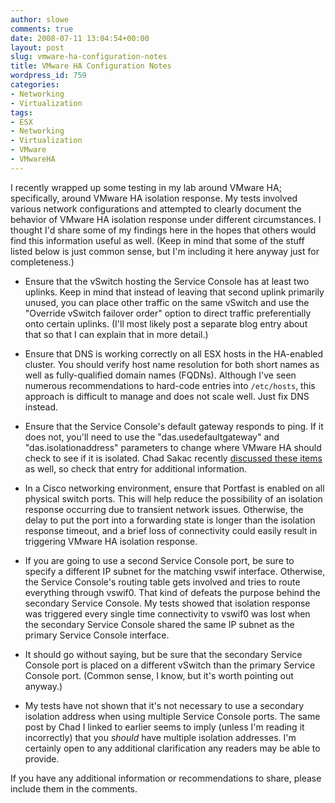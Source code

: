 ```yaml
---
author: slowe
comments: true
date: 2008-07-11 13:04:54+00:00
layout: post
slug: vmware-ha-configuration-notes
title: VMware HA Configuration Notes
wordpress_id: 759
categories:
- Networking
- Virtualization
tags:
- ESX
- Networking
- Virtualization
- VMware
- VMwareHA
---
```


I recently wrapped up some testing in my lab around VMware HA; specifically, around VMware HA isolation response. My tests involved various network configurations and attempted to clearly document the behavior of VMware HA isolation response under different circumstances. I thought I'd share some of my findings here in the hopes that others would find this information useful as well. (Keep in mind that some of the stuff listed below is just common sense, but I'm including it here anyway just for completeness.)

* Ensure that the vSwitch hosting the Service Console has at least two uplinks. Keep in mind that instead of leaving that second uplink primarily unused, you can place other traffic on the same vSwitch and use the "Override vSwitch failover order" option to direct traffic preferentially onto certain uplinks. (I'll most likely post a separate blog entry about that so that I can explain that in more detail.)

* Ensure that DNS is working correctly on all ESX hosts in the HA-enabled cluster. You should verify host name resolution for both short names as well as fully-qualified domain names (FQDNs). Although I've seen numerous recommendations to hard-code entries into `/etc/hosts`, this approach is difficult to manage and does not scale well. Just fix DNS instead.

* Ensure that the Service Console's default gateway responds to ping. If it does not, you'll need to use the "das.usedefaultgateway" and "das.isolationaddress" parameters to change where VMware HA should check to see if it is isolated. Chad Sakac recently [discussed these items](http://virtualgeek.typepad.com/virtual_geek/2008/06/arghhh-oh-that.html) as well, so check that entry for additional information.

* In a Cisco networking environment, ensure that Portfast is enabled on all physical switch ports. This will help reduce the possibility of an isolation response occurring due to transient network issues. Otherwise, the delay to put the port into a forwarding state is longer than the isolation response timeout, and a brief loss of connectivity could easily result in triggering VMware HA isolation response.

* If you are going to use a second Service Console port, be sure to specify a different IP subnet for the matching vswif interface. Otherwise, the Service Console's routing table gets involved and tries to route everything through vswif0. That kind of defeats the purpose behind the secondary Service Console. My tests showed that isolation response was triggered every single time connectivity to vswif0 was lost when the secondary Service Console shared the same IP subnet as the primary Service Console interface.

* It should go without saying, but be sure that the secondary Service Console port is placed on a different vSwitch than the primary Service Console port. (Common sense, I know, but it's worth pointing out anyway.)

* My tests have not shown that it's not necessary to use a secondary isolation address when using multiple Service Console ports. The same post by Chad I linked to earlier seems to imply (unless I'm reading it incorrectly) that you _should_ have multiple isolation addresses. I'm certainly open to any additional clarification any readers may be able to provide.

If you have any additional information or recommendations to share, please include them in the comments.
